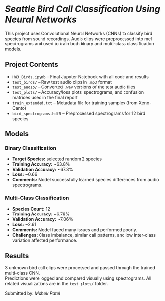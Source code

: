 # *Seattle Bird Call Classification Using Neural Networks*

This project uses Convolutional Neural Networks (CNNs) to classify bird species from sound recordings. Audio clips were preprocessed into mel spectrograms and used to train both binary and multi-class classification models.

## Project Contents

- `HW3_Birds.ipynb` – Final Jupyter Notebook with all code and results
- `test_birds/` – Raw test audio clips in `.mp3` format  
- `test_audio/` – Converted `.wav` versions of the test audio files 
- `test_plots/` – Accuracy/loss plots, spectrograms, and confusion matrices used in the final report  
- `train_extended.txt` – Metadata file for training samples (from Xeno-Canto)  
- `bird_spectrograms.hdf5` – Preprocessed spectrograms for 12 bird species

## Models

### Binary Classification
- **Target Species:** selected random 2 species
- **Training Accuracy:** ~63.8%  
- **Validation Accuracy:** ~67.3%  
- **Loss:** ~0.66  
- **Comments:** Model successfully learned species differences from audio spectrograms.

### Multi-Class Classification
- **Species Count:** 12  
- **Training Accuracy:** ~6.78%  
- **Validation Accuracy:** ~7.06%  
- **Loss:** ~2.61
- **Comments:** Model faced many issues and performed poorly.
- **Challenges:** Class imbalance, similar call patterns, and low inter-class variation affected performance.

## Results
3 unknown bird call clips were processed and passed through the trained multi-class CNN.  
Predictions were logged and compared visually using spectrograms. All related visualizations are in the `test_plots/` folder.

Submitted by: *Mahek Patel*

